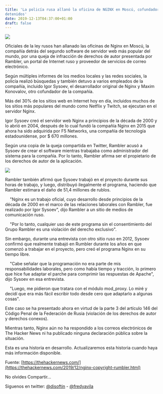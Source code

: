 ```yaml
---
title: 'La policía rusa allanó la oficina de NGINX en Moscú, cofundadores
detenidos'
date: 2019-12-13T04:37:00+01:00
draft: false
---
```


[![](https://1.bp.blogspot.com/-hIXBTqjX9Ps/Xfa_c-goAZI/AAAAAAAALek/eDqSx3QiMAge8JLwfStxYP5U9z5KcocJgCLcBGAsYHQ/s640/Nginx-copyright-infringement-rumbler.jpg)](https://1.bp.blogspot.com/-hIXBTqjX9Ps/Xfa_c-goAZI/AAAAAAAALek/eDqSx3QiMAge8JLwfStxYP5U9z5KcocJgCLcBGAsYHQ/s1600/Nginx-copyright-infringement-rumbler.jpg)

  
Oficiales de la ley rusos han allanado las oficinas de Nginx en Moscú, la compañía detrás del segundo software de servidor web más popular del mundo, por una queja de infracción de derechos de autor presentada por Rambler, un portal de Internet ruso y proveedor de servicios de correo electrónico.  
  
Según múltiples informes de los medios locales y las redes sociales, la policía realizó búsquedas y también detuvo a varios empleados de la compañía, incluido Igor Sysoev, el desarrollador original de Nginx y Maxim Konovalov, otro cofundador de la compañía.  
  
Más del 30% de los sitios web en Internet hoy en día, incluidos muchos de los sitios más populares del mundo como Netflix y Twitch, se ejecutan en el servidor Nginx.  
  
Igor Sysoev creó el servidor web Nginx a principios de la década de 2000 y lo abrió en 2004, después de lo cual fundó la compañía Nginx en 2015 que ahora ha sido adquirida por F5 Networks, una compañía de tecnología estadounidense, por $ 670 millones.  
  
Según una copia de la queja compartida en Twitter, Rambler acusó a Sysoev de crear el software mientras trabajaba como administrador del sistema para la compañía. Por lo tanto, Rambler afirma ser el propietario de los derechos de autor de la aplicación.  

[![](https://1.bp.blogspot.com/-cCnHcNeI8jM/Xfa_lUt0yeI/AAAAAAAALeo/DEX_uy9pJKkch1N9AyLjCsJXBjk_P2QDACLcBGAsYHQ/s400/ELlTbzkXYAEPCjs.png)](https://1.bp.blogspot.com/-cCnHcNeI8jM/Xfa_lUt0yeI/AAAAAAAALeo/DEX_uy9pJKkch1N9AyLjCsJXBjk_P2QDACLcBGAsYHQ/s1600/ELlTbzkXYAEPCjs.png)

  
Rambler también afirmó que Sysoev trabajó en el proyecto durante sus horas de trabajo, y luego, distribuyó ilegalmente el programa, haciendo que Rambler estimara el daño de 51,4 millones de rublos.  
  
    "Nginx es un trabajo oficial, cuyo desarrollo desde principios de la década de 2000 en el marco de las relaciones laborales con Rambler, fue realizado por Igor Sysoev", dijo Rambler a un sitio de medios de comunicación ruso.  
  
    "Por lo tanto, cualquier uso de este programa sin el consentimiento del Grupo Rambler es una violación del derecho exclusivo".  
  
Sin embargo, durante una entrevista con otro sitio ruso en 2012, Sysoev confirmó que realmente trabajó en Rumbler durante los años en que comenzó a trabajar en el proyecto, pero creó el programa Nginx en su tiempo libre.  
  
    "Cabe señalar que la programación no era parte de mis responsabilidades laborales, pero como había tiempo y tracción, lo primero que hice fue adaptar el parche para comprimir las respuestas de Apache", dijo Sysoev en esa entrevista.  
  
    "Luego, me pidieron que tratara con el módulo mod\_proxy. Lo miré y decidí que era más fácil escribir todo desde cero que adaptarlo a algunas cosas".  
  
Este caso se ha presentado ahora en virtud de la parte 3 del artículo 146 del Código Penal de la Federación de Rusia (violación de los derechos de autor y derechos conexos).  
  
Mientras tanto, Nginx aún no ha respondido a los correos electrónicos de The Hacker News ni ha publicado ninguna declaración pública sobre la situación.  
  
Esta es una historia en desarrollo. Actualizaremos esta historia cuando haya más información disponible.  
  

Fuente: [https://thehackernews.com/](https://thehackernews.com/2019/12/nginx-copyright-rumbler.html)

No olvides Compartir... 

  
  

Siguenos en twitter: [@disoftin](http://twitter.com/disoftin) - [@fredyavila](http://twitter.com/fredyavila)